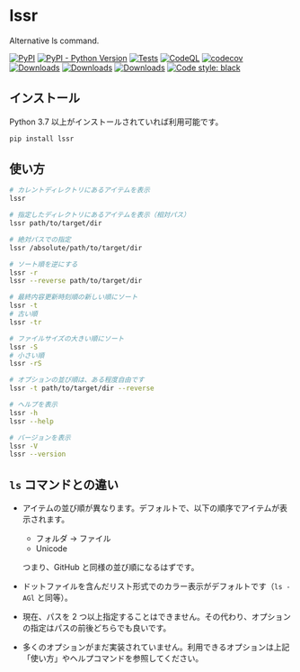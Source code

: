 # lssr

Alternative ls command.

[![PyPI](https://img.shields.io/pypi/v/lssr)](https://pypi.python.org/pypi/lssr)
[![PyPI - Python Version](https://img.shields.io/pypi/pyversions/lssr)](https://pypi.python.org/pypi/lssr)
[![Tests](https://github.com/seijinrosen/lssr/actions/workflows/tests.yml/badge.svg)](https://github.com/seijinrosen/lssr/actions/workflows/tests.yml)
[![CodeQL](https://github.com/seijinrosen/lssr/actions/workflows/codeql-analysis.yml/badge.svg)](https://github.com/seijinrosen/lssr/actions/workflows/codeql-analysis.yml)
[![codecov](https://codecov.io/gh/seijinrosen/lssr/branch/main/graph/badge.svg)](https://codecov.io/gh/seijinrosen/lssr)
[![Downloads](https://pepy.tech/badge/lssr)](https://pepy.tech/project/lssr)
[![Downloads](https://pepy.tech/badge/lssr/month)](https://pepy.tech/project/lssr)
[![Downloads](https://pepy.tech/badge/lssr/week)](https://pepy.tech/project/lssr)
[![Code style: black](https://img.shields.io/badge/code%20style-black-000000.svg)](https://github.com/psf/black)

## インストール

Python 3.7 以上がインストールされていれば利用可能です。

```sh
pip install lssr
```

## 使い方

```sh
# カレントディレクトリにあるアイテムを表示
lssr

# 指定したディレクトリにあるアイテムを表示（相対パス）
lssr path/to/target/dir

# 絶対パスでの指定
lssr /absolute/path/to/target/dir

# ソート順を逆にする
lssr -r
lssr --reverse path/to/target/dir

# 最終内容更新時刻順の新しい順にソート
lssr -t
# 古い順
lssr -tr

# ファイルサイズの大きい順にソート
lssr -S
# 小さい順
lssr -rS

# オプションの並び順は、ある程度自由です
lssr -t path/to/target/dir --reverse

# ヘルプを表示
lssr -h
lssr --help

# バージョンを表示
lssr -V
lssr --version
```

## `ls` コマンドとの違い

- アイテムの並び順が異なります。デフォルトで、以下の順序でアイテムが表示されます。

  - フォルダ -> ファイル
  - Unicode

  つまり、GitHub と同様の並び順になるはずです。

- ドットファイルを含んだリスト形式でのカラー表示がデフォルトです（`ls -AGl` と同等）。
- 現在、パスを 2 つ以上指定することはできません。その代わり、オプションの指定はパスの前後どちらでも良いです。
- 多くのオプションがまだ実装されていません。利用できるオプションは上記「使い方」やヘルプコマンドを参照してください。
